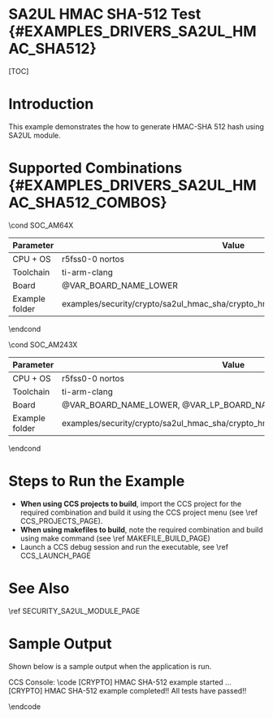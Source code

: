 # SA2UL HMAC SHA-512 Test {#EXAMPLES_DRIVERS_SA2UL_HMAC_SHA512}

[TOC]

# Introduction

This example demonstrates the how to generate HMAC-SHA 512 hash using SA2UL module.

# Supported Combinations {#EXAMPLES_DRIVERS_SA2UL_HMAC_SHA512_COMBOS}

\cond SOC_AM64X

 Parameter      | Value
 ---------------|-----------
 CPU + OS       | r5fss0-0 nortos
 Toolchain      | ti-arm-clang
 Board          | @VAR_BOARD_NAME_LOWER
 Example folder | examples/security/crypto/sa2ul_hmac_sha/crypto_hmac_sha512/crypto_hmac_sha512.c

\endcond

\cond SOC_AM243X

 Parameter      | Value
 ---------------|-----------
 CPU + OS       | r5fss0-0 nortos
 Toolchain      | ti-arm-clang
 Board          | @VAR_BOARD_NAME_LOWER, @VAR_LP_BOARD_NAME_LOWER
 Example folder | examples/security/crypto/sa2ul_hmac_sha/crypto_hmac_sha512/crypto_hmac_sha512.c

\endcond

# Steps to Run the Example

- **When using CCS projects to build**, import the CCS project for the required combination
  and build it using the CCS project menu (see \ref CCS_PROJECTS_PAGE).
- **When using makefiles to build**, note the required combination and build using
  make command (see \ref MAKEFILE_BUILD_PAGE)
- Launch a CCS debug session and run the executable, see \ref CCS_LAUNCH_PAGE

# See Also

\ref SECURITY_SA2UL_MODULE_PAGE

# Sample Output

Shown below is a sample output when the application is run.


CCS Console:
\code
[CRYPTO] HMAC SHA-512 example started ...
[CRYPTO] HMAC SHA-512 example completed!!
All tests have passed!!

\endcode


